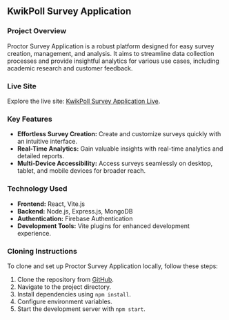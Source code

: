 ## KwikPoll Survey Application

### Project Overview

Proctor Survey Application is a robust platform designed for easy survey creation, management, and analysis. It aims to streamline data collection processes and provide insightful analytics for various use cases, including academic research and customer feedback.

### Live Site

Explore the live site: [KwikPoll Survey Application Live](https://assignment-12-3b03a.web.app/).

### Key Features

- **Effortless Survey Creation:** Create and customize surveys quickly with an intuitive interface.
- **Real-Time Analytics:** Gain valuable insights with real-time analytics and detailed reports.
- **Multi-Device Accessibility:** Access surveys seamlessly on desktop, tablet, and mobile devices for broader reach.

### Technology Used

- **Frontend:** React, Vite.js
- **Backend:** Node.js, Express.js, MongoDB
- **Authentication:** Firebase Authentication
- **Development Tools:** Vite plugins for enhanced development experience.

### Cloning Instructions

To clone and set up Proctor Survey Application locally, follow these steps:

1. Clone the repository from [GitHub](https://github.com/ARAFAT05426/SurveyAppClient.git).
2. Navigate to the project directory.
3. Install dependencies using `npm install`.
4. Configure environment variables.
5. Start the development server with `npm start`.
